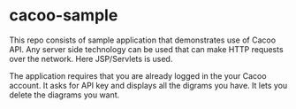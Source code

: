 # cacoo-sample

This repo consists of sample application that demonstrates use of Cacoo API. Any server side technology can be used that can make HTTP requests over the network. Here JSP/Servlets is used.

The application requires that you are already logged in the your Cacoo account. It asks for API key and displays all the digrams you have. It lets you delete the diagrams you want.